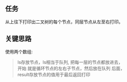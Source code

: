 ## 任务 ##
从上往下打印出二叉树的每个节点，同层节点从左至右打印。

## 关键思路 ##

使用两个数组:
>    ls存放节点，ls相当于队列, 把每一层的节点都放进去，  
>    开始 就是循环节点的左右子节点，然后放在队列 后面，  
>    result存放节点的值用于最后返回打印



